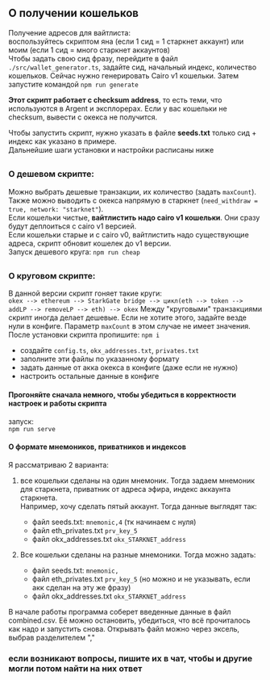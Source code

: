 ## О получении кошельков
Получение адресов для вайтлиста:  
воспользуйтесь скриптом яна (если 1 сид = 1 старкнет аккаунт) или моим (если 1 сид = много старкнет аккаунтов)  
Чтобы задать свою сид фразу, перейдите в файл `./src/wallet_generator.ts`, задайте сид, начальный индекс, количество кошельков. Сейчас нужно генерировать Cairo v1 кошельки. Затем запустите командой `npm run generate`  

**Этот скрипт работает с checksum address**, то есть теми, что используются в Argent и эксплорерах. Если у вас кошельки не checksum, вывести с окекса не получится.

Чтобы запустить скрипт, нужно указать в файле **seeds.txt** только сид + индекс как указано в примере.  
Дальнейшие шаги установки и настройки расписаны ниже

##
### О дешевом скрипте:
Можно выбрать дешевые транзакции, их количество (задать `maxCount`).  
Также можно выводить с окекса напрямую в старкнет (`need_withdraw = true, network: "starknet"`).  
Если кошельки чистые, **вайтлистить надо cairo v1 кошельки**. Они сразу будут деплоиться с cairo v1 версией.  
Если кошельки старые и с cairo v0, вайтлистить надо существующие адреса, скрипт обновит кошелек до v1 версии.  
Запуск дешевого круга: `npm run cheap`  
##
### О круговом скрипте:
В данной версии скрипт гоняет такие круги:  
`okex --> ethereum --> StarkGate bridge --> цикл(eth --> token --> addLP --> removeLP --> eth) --> okex`
Между "круговыми" транзакциями скрипт иногда делает дешевые. Если не хотите этого, задайте везде нули в конфиге. Параметр `maxCount` в этом случае не имеет значения.  
После установки скрипта пропишите: `npm i`  
- создайте `config.ts`, `okx_addresses.txt`, `privates.txt`
- заполните эти файлы по указанному формату  
- задать данные от акка окекса в конфиге (даже если не нужно)  
- настроить остальные данные в конфиге  

#### Прогоняйте сначала немного, чтобы убедиться в корректности настроек и работы скрипта
запуск:  
`npm run serve`

#### О формате мнемоников, приватников и индексов  
Я рассматриваю 2 варианта:
1. все кошельки сделаны на один мнемоник. Тогда задаем мнемоник для старкнета, приватник от адреса эфира, индекс аккаунта старкнета.  
Например, хочу сделать пятый аккаунт. Тогда данные выглядят так:
    - файл seeds.txt: `mnemonic,4` (тк начинаем с нуля)
    - файл eth_privates.txt `prv_key_5`
    - файл okx_addresses.txt `okx_STARKNET_address`

2. Все кошельки сделаны на разные мнемоники. Тогда можно задать:  
    - файл seeds.txt: `mnemonic,`
    - файл eth_privates.txt `prv_key_5` (но можно и не указывать, если акк сделан на эту же фразу)
    - файл okx_addresses.txt `okx_STARKNET_address`

В начале работы программа соберет введенные данные в файл combined.csv. Её можно остановить, убедиться, что всё прочиталось как надо и запустить снова. Открывать файл можно через эксель, выбрав разделителем "," 

### если возникают вопросы, пишите их в чат, чтобы и другие могли потом найти на них ответ  
